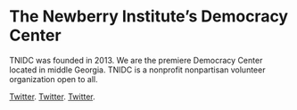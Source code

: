 # The Newberry Institute’s Democracy Center
TNIDC was founded in 2013.
We are the premiere Democracy Center located in middle Georgia. 
TNIDC is a nonprofit nonpartisan volunteer organization open to all.


[Twitter](https://twitter.com/NewberryInst).  [Twitter](https://twitter.com/NewberryInst).   [Twitter](https://twitter.com/NewberryInst).

